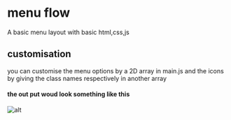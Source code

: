 # menu flow
A basic menu layout with basic html,css,js

## customisation 
you can customise the menu options by a 2D array in main.js 
and the icons by giving the class names respectively in another array

#### the out put woud look something like this
![alt](/src/sample)